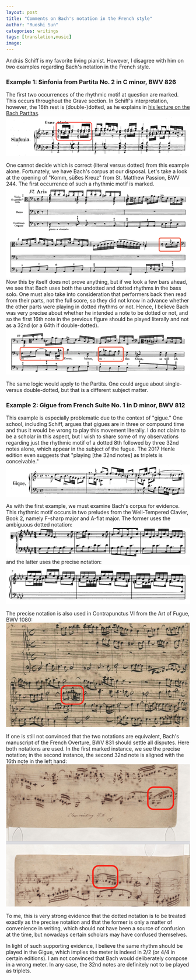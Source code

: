 ```yaml
---
layout: post
title: "Comments on Bach's notation in the French style"
author: "Ruoshi Sun"
categories: writings
tags: [translation,music]
image:
---
```


András Schiff is my favorite living pianist. However, I disagree with him on two examples regarding Bach's notation in the French style.

### Example 1: Sinfonia from Partita No. 2 in C minor, BWV 826
The first two occurrences of the rhythmic motif at question are marked. This occurs throughout the Grave section. In Schiff's interpretation, however, the 16th rest is (double-)dotted, as he explains in [his lecture on the Bach Partitas](https://www.youtube.com/watch?v=JVjBIKNed_Q&t=48m44s). 
![](/assets/img/PartitaNo2.png)

One cannot decide which is correct (literal versus dotted) from this example alone. Fortunately, we have Bach's corpus at our disposal. Let's take a look at the opening of "Komm, süßes Kreuz" from St. Matthew Passion, BWV 244. The first occurrence of such a rhythmic motif is marked.
![](/assets/img/Komm1.png)
Now this by itself does not prove anything, but if we look a few bars ahead, we see that Bach uses both the undotted and dotted rhythms in the bass solo. One must also take into consideration that performers back then read from their parts, not the full score, so they did not know in advance whether the other parts were playing in dotted rhythms or not. Hence, I believe Bach was very precise about whether he intended a note to be dotted or not, and so the first 16th note in the previous figure should be played literally and not as a 32nd (or a 64th if double-dotted).
![](/assets/img/Komm2.png)

The same logic would apply to the Partita. One could argue about single- versus double-dotted, but that is a different subject matter.

### Example 2: Gigue from French Suite No. 1 in D minor, BWV 812
This example is especially problematic due to the context of "gigue." One school, including Schiff, argues that gigues are in three or compound time and thus it would be wrong to play this movement literally. I do not claim to be a scholar in this aspect, but I wish to share some of my observations regarding just the rhythmic motif of a dotted 8th followed by three 32nd notes alone, which appear in the subject of the fugue. The 2017 Henle edition even suggests that "playing [the 32nd notes] as triplets is conceivable."
![](/assets/img/French1Gigue.png)

As with the first example, we must examine Bach's corpus for evidence. This rhythmic motif occurs in two preludes from the Well-Tempered Clavier, Book 2, namely F-sharp major and A-flat major. The former uses the ambiguous dotted notation:
![](/assets/img/PreludeFsharp.png)
and the latter uses the precise notation:
![](/assets/img/PreludeAflat.png)

The precise notation is also used in Contrapunctus VI from the Art of Fugue, BWV 1080:
![](/assets/img/ContrapunctusVI.png)

If one is still not convinced that the two notations are equivalent, Bach's manuscript of the French Overture, BWV 831 should settle all disputes. Here both notations are used. In the first marked instance, we see the precise notation; in the second instance, the second 32nd note is aligned with the 16th note in the left hand:
![](/assets/img/FrenchOverture.png)

To me, this is very strong evidence that the dotted notation is to be treated exactly as the precise notation and that the former is only a matter of convenience in writing, which should not have been a source of confusion at the time, but nowadays certain scholars may have confused themselves.

In light of such supporting evidence, I believe the same rhythm should be played in the Gigue, which implies the meter is indeed in 2/2 (or 4/4 in certain editions). I am not convinced that Bach would deliberately compose in a wrong meter. In any case, the 32nd notes are definitely not to be played as triplets.
